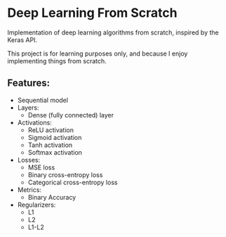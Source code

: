 # Deep Learning From Scratch
Implementation of deep learning algorithms from scratch, inspired by the Keras API.

This project is for learning purposes only, and because I enjoy implementing things from scratch.

## Features:
- Sequential model
- Layers:
  - Dense (fully connected) layer
- Activations:
  - ReLU activation
  - Sigmoid activation
  - Tanh activation
  - Softmax activation
- Losses:
  - MSE loss
  - Binary cross-entropy loss
  - Categorical cross-entropy loss
- Metrics:
  - Binary Accuracy
- Regularizers:
  - L1
  - L2
  - L1-L2